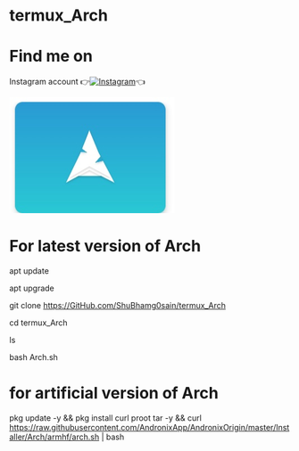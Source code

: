 # termux_Arch

# Find me on 

Instagram account
👉[![Instagram  ](https://img.shields.io/badge/INSTAGRAM-FOLLOW-red?style=for-the-badge&logo=instagram)](https://www.instagram.com/shubhamg0sain)👈


![ ](https://github.com/ShuBhamg0sain/termux_Arch/blob/master/IMG_20200916_180611.jpg)
# For latest version  of Arch 
 apt update

 apt upgrade

 git clone https://GitHub.com/ShuBhamg0sain/termux_Arch

 cd termux_Arch

 ls

 bash Arch.sh


# for artificial version of Arch

 pkg update -y && pkg install curl proot tar -y && curl https://raw.githubusercontent.com/AndronixApp/AndronixOrigin/master/Installer/Arch/armhf/arch.sh | bash
